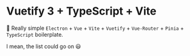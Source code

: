 # Vuetify 3 + TypeScript + Vite

🥳 Really simple `Electron` + `Vue` + `Vite` + `Vuetify` + `Vue-Router` + `Pinia` + `TypeScript` boilerplate.

I mean, the list could go on :smiley: